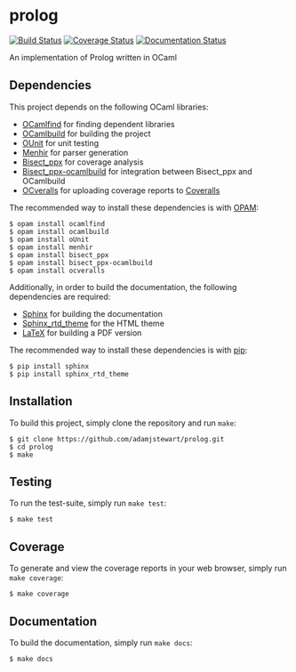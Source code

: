 # prolog

[![Build Status](https://travis-ci.org/adamjstewart/prolog.svg?branch=master)](https://travis-ci.org/adamjstewart/prolog)
[![Coverage Status](https://coveralls.io/repos/github/adamjstewart/prolog/badge.svg?branch=master)](https://coveralls.io/github/adamjstewart/prolog?branch=master)
[![Documentation Status](https://readthedocs.org/projects/prolog/badge/?version=latest)](http://prolog.readthedocs.io/en/latest/?badge=latest)

An implementation of Prolog written in OCaml

## Dependencies

This project depends on the following OCaml libraries:

* [OCamlfind](https://opam.ocaml.org/packages/ocamlfind/) for finding dependent libraries
* [OCamlbuild](https://opam.ocaml.org/packages/ocamlbuild/) for building the project
* [OUnit](https://opam.ocaml.org/packages/ounit/) for unit testing
* [Menhir](https://opam.ocaml.org/packages/menhir/) for parser generation
* [Bisect_ppx](https://opam.ocaml.org/packages/bisect_ppx/) for coverage analysis
* [Bisect_ppx-ocamlbuild](https://opam.ocaml.org/packages/bisect_ppx-ocamlbuild/) for integration between Bisect_ppx and OCamlbuild
* [OCveralls](https://opam.ocaml.org/packages/ocveralls/) for uploading coverage reports to [Coveralls](https://coveralls.io/)

The recommended way to install these dependencies is with [OPAM](https://opam.ocaml.org/):

```
$ opam install ocamlfind
$ opam install ocamlbuild
$ opam install oUnit
$ opam install menhir
$ opam install bisect_ppx
$ opam install bisect_ppx-ocamlbuild
$ opam install ocveralls
```

Additionally, in order to build the documentation, the following dependencies are required:

* [Sphinx](https://pypi.python.org/pypi/Sphinx) for building the documentation
* [Sphinx_rtd_theme](https://pypi.python.org/pypi/sphinx_rtd_theme) for the HTML theme
* [LaTeX](https://www.latex-project.org/) for building a PDF version

The recommended way to install these dependencies is with [pip](https://pip.pypa.io/en/stable/):

```
$ pip install sphinx
$ pip install sphinx_rtd_theme
```

## Installation

To build this project, simply clone the repository and run `make`:

```
$ git clone https://github.com/adamjstewart/prolog.git
$ cd prolog
$ make
```

## Testing

To run the test-suite, simply run `make test`:

```
$ make test
```

## Coverage

To generate and view the coverage reports in your web browser, simply run `make coverage`:

```
$ make coverage
```

## Documentation

To build the documentation, simply run `make docs`:

```
$ make docs
```
